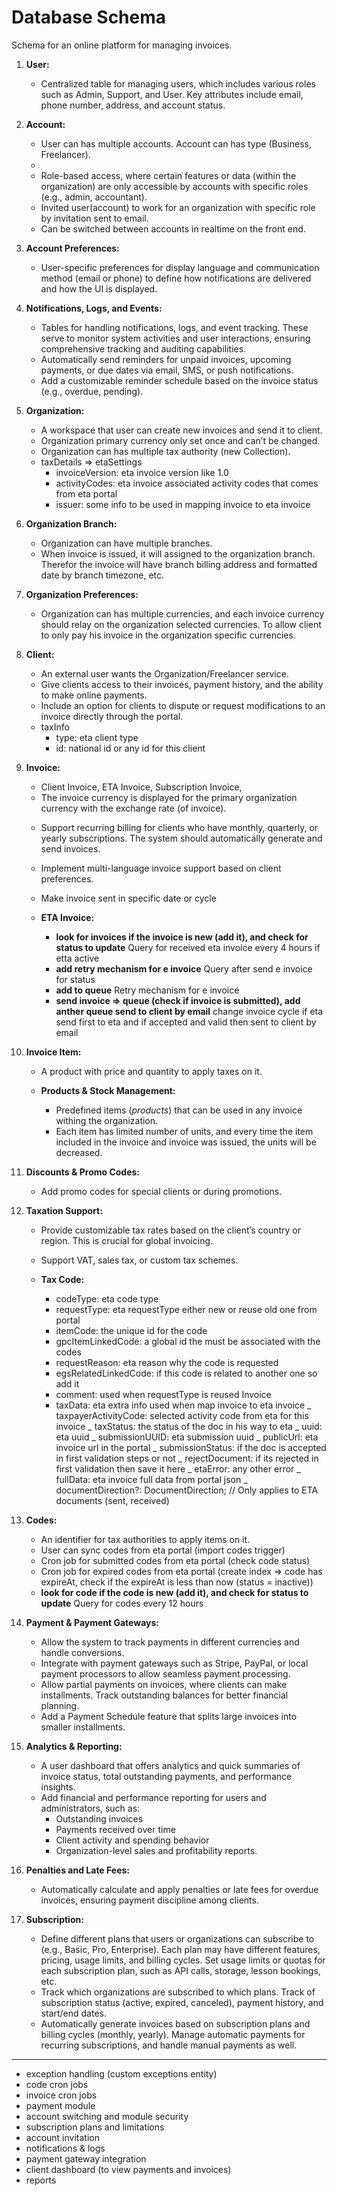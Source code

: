 # Database Schema

Schema for an online platform for managing invoices.

1. **User:**

   - Centralized table for managing users, which includes various roles such as Admin, Support, and User. Key attributes include email, phone number, address,
     and account status.

2. **Account:**

   - User can has multiple accounts. Account can has type (Business, Freelancer).
   - <!-- TODO -->
   - Role-based access, where certain features or data (within the organization) are only accessible by accounts with specific roles (e.g., admin, accountant).
   - Invited user(account) to work for an organization with specific role by invitation sent to email.
   - Can be switched between accounts in realtime on the front end.

3. **Account Preferences:**

   - User-specific preferences for display language and communication method (email or phone) to define how notifications are delivered and how the UI is
     displayed.

4. **Notifications, Logs, and Events:**

   - Tables for handling notifications, logs, and event tracking. These serve to monitor system activities and user interactions, ensuring comprehensive
   tracking and auditing capabilities.
   <!-- TODO -->
   - Automatically send reminders for unpaid invoices, upcoming payments, or due dates via email, SMS, or push notifications.
   - Add a customizable reminder schedule based on the invoice status (e.g., overdue, pending).

5. **Organization:**

   - A workspace that user can create new invoices and send it to client.
   - Organization primary currency only set once and can’t be changed.
   <!-- TODO -->
   - Organization can has multiple tax authority (new Collection).
   - taxDetails ⇒ etaSettings
     - invoiceVersion: eta invoice version like 1.0
     - activityCodes: eta invoice associated activity codes that comes from eta portal
     - issuer: some info to be used in mapping invoice to eta invoice

6. **Organization Branch:**

   - Organization can have multiple branches.
   - When invoice is issued, it will assigned to the organization branch. Therefor the invoice will have branch billing address and formatted date by branch
     timezone, etc.

7. **Organization Preferences:**

   - Organization can has multiple currencies, and each invoice currency should relay on the organization selected currencies. To allow client to only pay his
     invoice in the organization specific currencies.

8. **Client:**

   - An external user wants the Organization/Freelancer service.
     <!-- TODO -->
   - Give clients access to their invoices, payment history, and the ability to make online payments.
   - Include an option for clients to dispute or request modifications to an invoice directly through the portal.
   - taxInfo
     - type: eta client type
     - id: national id or any id for this client

9. **Invoice:**

   - Client Invoice, ETA Invoice, Subscription Invoice,
   - The invoice currency is displayed for the primary organization currency with the exchange rate (of invoice).
   <!-- TODO -->
   - Support recurring billing for clients who have monthly, quarterly, or yearly subscriptions. The system should automatically generate and send invoices.
   - Implement multi-language invoice support based on client preferences.
   - Make invoice sent in specific date or cycle

   - **ETA Invoice:**
     - **look for invoices if the invoice is new (add it), and check for status to update** Query for received eta invoice every 4 hours if etta active
     - **add retry mechanism for e invoice** Query after send e invoice for status
     - **add to queue** Retry mechanism for e invoice
     - **send invoice => queue (check if invoice is submitted), add anther queue send to client by email** change invoice cycle if eta send first to eta and if
       accepted and valid then sent to client by email

10. **Invoice Item:**

    - A product with price and quantity to apply taxes on it.

    - **Products & Stock Management:**

      - Predefined items (_products_) that can be used in any invoice withing the organization.
      - Each item has limited number of units, and every time the item included in the invoice and invoice was issued, the units will be decreased.

11. **Discounts & Promo Codes:**
    <!-- TODO -->

    - Add promo codes for special clients or during promotions.

12. **Taxation Support:**

    - Provide customizable tax rates based on the client’s country or region. This is crucial for global invoicing.
    - Support VAT, sales tax, or custom tax schemes.

    - **Tax Code:**
       <!-- TODO -->

      - codeType: eta code type
      - requestType: eta requestType either new or reuse old one from portal
      - itemCode: the unique id for the code
      - gpcItemLinkedCode: a global id the must be associated with the codes
      - requestReason: eta reason why the code is requested
      - egsRelatedLinkedCode: if this code is related to another one so add it
      - comment: used when requestType is reused Invoice
      - taxData: eta extra info used when map invoice to eta invoice _ taxpayerActivityCode: selected activity code from eta for this invoice _ taxStatus: the
        status of the doc in his way to eta _ uuid: eta uuid _ submissionUUID: eta submission uuid _ publicUrl: eta invoice url in the portal _
        submissionStatus: if the doc is accepted in first validation steps or not _ rejectDocument: if its rejected in first validation then save it here _
        etaError: any other error _ fullData: eta invoice full data from portal json _ documentDirection?: DocumentDirection; // Only applies to ETA documents
        (sent, received)

13. **Codes:**

    - An identifier for tax authorities to apply items on it.
    <!-- TODO -->
    - User can sync codes from eta portal (import codes trigger)
    - Cron job for submitted codes from eta portal (check code status)
    - Cron job for expired codes from eta portal (create index => code has expireAt, check if the expireAt is less than now (status = inactive))
    - **look for code if the code is new (add it), and check for status to update** Query for codes every 12 hours

14. **Payment & Payment Gateways:**
    <!-- TODO -->

    - Allow the system to track payments in different currencies and handle conversions.
    - Integrate with payment gateways such as Stripe, PayPal, or local payment processors to allow seamless payment processing.
    - Allow partial payments on invoices, where clients can make installments. Track outstanding balances for better financial planning.
    - Add a Payment Schedule feature that splits large invoices into smaller installments.

15. **Analytics & Reporting:**
    <!-- TODO -->

    - A user dashboard that offers analytics and quick summaries of invoice status, total outstanding payments, and performance insights.
    - Add financial and performance reporting for users and administrators, such as:
      - Outstanding invoices
      - Payments received over time
      - Client activity and spending behavior
      - Organization-level sales and profitability reports.

16. **Penalties and Late Fees:**
    <!-- TODO -->

    - Automatically calculate and apply penalties or late fees for overdue invoices, ensuring payment discipline among clients.

17. **Subscription:**

    - Define different plans that users or organizations can subscribe to (e.g., Basic, Pro, Enterprise). Each plan may have different features, pricing, usage
      limits, and billing cycles. Set usage limits or quotas for each subscription plan, such as API calls, storage, lesson bookings, etc.
    - Track which organizations are subscribed to which plans. Track of subscription status (active, expired, canceled), payment history, and start/end dates.

    <!-- TODO -->

    <!-- - Enable subscription billing, tracking clients who subscribe to ongoing services, and automatically managing renewals and cancellations. -->

    - Automatically generate invoices based on subscription plans and billing cycles (monthly, yearly). Manage automatic payments for recurring subscriptions,
      and handle manual payments as well.

---

- exception handling (custom exceptions entity)
  <!-- - organization tax support -->
  <!-- - tax code & eta integration -->
  <!-- - tax invoice & eta integration -->
- code cron jobs
- invoice cron jobs
- payment module
- account switching and module security
- subscription plans and limitations
- account invitation
- notifications & logs
- payment gateway integration
- client dashboard (to view payments and invoices)
- reports
